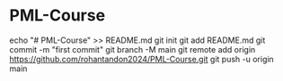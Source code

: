 # PML-Course
echo "# PML-Course" >> README.md
git init
git add README.md
git commit -m "first commit"
git branch -M main
git remote add origin https://github.com/rohantandon2024/PML-Course.git
git push -u origin main
